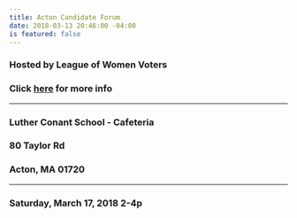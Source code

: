 ```yaml
---
title: Acton Candidate Forum
date: 2018-03-13 20:46:00 -04:00
is featured: false
---
```


### Hosted by League of Women Voters

### Click [here](http://www.lwv-aa.org) for more info

---

### Luther Conant School - Cafeteria

### 80 Taylor Rd

### Acton, MA 01720

---

### Saturday, March 17, 2018 2-4p